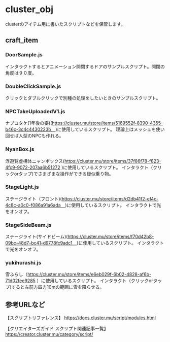 # cluster_obj
clusterのアイテム用に書いたスクリプトなどを保管します。

## craft_item

### DoorSample.js
インタラクトするとアニメーション開閉するドアのサンプルスクリプト。開閉の角度は９０度。

### DoubleClickSample.js
クリックとダブルクリックで別種の処理をしたいときのサンプルスクリプト。

### NPCTakeUploadedV1.js
ナプコタケ(1年後の姿)(https://cluster.mu/store/items/5169552f-8390-4355-b46c-3c4c4430223b　)に使用しているスクリプト。
理論上はメッシュを使い回せば人型のNPCも作れる。

### NyanBox.js
浮遊覧虚構体ニャンボックス(https://cluster.mu/store/items/37f86f78-f823-4fc9-9072-207aa6b51272 )に使用しているスクリプト。
インタラクト（クリックorタップ)でさまざまな操作ができる疑似乗り物。

### StageLight.js
ステージライト（フロント)(https://cluster.mu/store/items/d2db41f2-ef4c-4c8c-a0c0-f086a91a6ada　)に使用しているスクリプト。
インタラクトで光をオンオフ。

### StageSideBeam.js
ステージライト(サイドビーム)(https://cluster.mu/store/items/f70d42b8-09bc-48d7-bc41-d9778fc9adc1　)に使用しているスクリプト。
インタラクトで光をオンオフ。

### yukihurashi.js
雪ふらし（https://cluster.mu/store/items/e6eb029f-6b02-4828-af6b-71d02fee9285 ）に使用しているスクリプト。
インタラクト（クリックorタップ)すると左前方四方10mの範囲に雪を降らせる。



## 参考URLなど
【スクリプトリファレンス】
https://docs.cluster.mu/script/modules.html

【クリエイターズガイド スクリプト関連記事一覧】
https://creator.cluster.mu/category/script/
